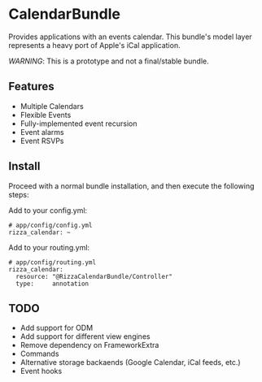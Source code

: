 CalendarBundle
==============

Provides applications with an events calendar. This bundle's model layer
represents a heavy port of Apple's iCal application.

*WARNING*: This is a prototype and not a final/stable bundle.

Features
--------

- Multiple Calendars
- Flexible Events
- Fully-implemented event recursion
- Event alarms
- Event RSVPs

Install
-------

Proceed with a normal bundle installation, and then execute the following steps:

Add to your config.yml:

    # app/config/config.yml
    rizza_calendar: ~

Add to your routing.yml:

    # app/config/routing.yml
    rizza_calendar:
      resource: "@RizzaCalendarBundle/Controller"
      type:     annotation

TODO
----

- Add support for ODM
- Add support for different view engines
- Remove dependency on FrameworkExtra
- Commands
- Alternative storage backaends (Google Calendar, iCal feeds, etc.)
- Event hooks